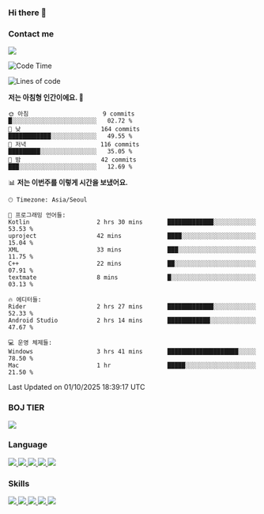 ### Hi there 👋

<!-- Contact me-->
### Contact me
<a href="mailto:hiko1931@gmail.com">
    <img src="https://img.shields.io/badge/Gmail-D14836?logo=gmail&logoColor=white">
</a>

<!--START_SECTION:waka-->
![Code Time](http://img.shields.io/badge/Code%20Time-596%20hrs%2020%20mins-blue)

![Lines of code](https://img.shields.io/badge/%EC%A0%80%EB%8A%94%20%EC%97%AC%ED%83%9C%EA%B9%8C%EC%A7%80%20-3.7%20million%20%EC%A4%84%EC%9D%98%20%EC%BD%94%EB%93%9C%EB%A5%BC%20%EC%9E%91%EC%84%B1%ED%96%88%EC%96%B4%EC%9A%94.-blue)

**저는 아침형 인간이에요. 🐤** 

```text
🌞 아침                     9 commits           █░░░░░░░░░░░░░░░░░░░░░░░░   02.72 % 
🌆 낮　                     164 commits         ████████████░░░░░░░░░░░░░   49.55 % 
🌃 저녁                     116 commits         █████████░░░░░░░░░░░░░░░░   35.05 % 
🌙 밤　                     42 commits          ███░░░░░░░░░░░░░░░░░░░░░░   12.69 % 
```


📊 **저는 이번주를 이렇게 시간을 보냈어요.** 

```text
🕑︎ Timezone: Asia/Seoul

💬 프로그래밍 언어들: 
Kotlin                   2 hrs 30 mins       █████████████░░░░░░░░░░░░   53.53 % 
uproject                 42 mins             ████░░░░░░░░░░░░░░░░░░░░░   15.04 % 
XML                      33 mins             ███░░░░░░░░░░░░░░░░░░░░░░   11.75 % 
C++                      22 mins             ██░░░░░░░░░░░░░░░░░░░░░░░   07.91 % 
textmate                 8 mins              █░░░░░░░░░░░░░░░░░░░░░░░░   03.13 % 

🔥 에디터들: 
Rider                    2 hrs 27 mins       █████████████░░░░░░░░░░░░   52.33 % 
Android Studio           2 hrs 14 mins       ████████████░░░░░░░░░░░░░   47.67 % 

💻 운영 체제들: 
Windows                  3 hrs 41 mins       ████████████████████░░░░░   78.50 % 
Mac                      1 hr                █████░░░░░░░░░░░░░░░░░░░░   21.50 % 
```


 Last Updated on 01/10/2025 18:39:17 UTC
<!--END_SECTION:waka-->

<!-- BOJ -->
### BOJ TIER
[![](http://mazassumnida.wtf/api/v2/generate_badge?boj=swifter)](https://solved.ac/swifter)

### Language
<a href="https://java.com">
    <img src="https://img.shields.io/badge/Java-007396?logo=java&logoColor=white">
</a>
<a href="https://kotlinlang.org">
    <img src="https://img.shields.io/badge/Kotlin-7F52FF?logo=kotlin&logoColor=white">
</a>
<a href="https://developer.mozilla.org/ko/docs/Web/JavaScript">
    <img src="https://img.shields.io/badge/JavaScript-F7DF1E?logo=javascript&logoColor=white">
</a>
<a href="https://isocpp.org/">
    <img src="https://img.shields.io/badge/C++-00599C?logo=cplusplus&logoColor=white">
</a>
<a href="https://learn.microsoft.com/ko-kr/dotnet/csharp/">
    <img src="https://img.shields.io/badge/csharp-239120?logo=csharp&logoColor=white">
</a>


### Skills
<a href="https://developer.android.com">
    <img src="https://img.shields.io/badge/Android-3DDC84?logo=android&logoColor=white">
</a>
<a href="https://reactivex.io">
    <img src="https://img.shields.io/badge/ReactiveX-B7178C?logo=ReactiveX&logoColor=white">
</a>
<a href="https://nodejs.org">
    <img src="https://img.shields.io/badge/Node.js-339933?logo=node.js&logoColor=white">
</a>
<a href="https://unity.com/kr">
    <img src="https://img.shields.io/badge/unity-FFFFFF?logo=unity&logoColor=black">
</a>
<a href="https://www.unrealengine.com/ko">
    <img src="https://img.shields.io/badge/unrealengine-0E1128?logo=unrealengine&logoColor=white">
</a>
